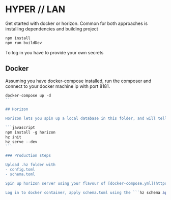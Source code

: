 # HYPER // LAN

Get started with docker or horizon.
Common for both approaches is installing dependencies and building project

```javascript
npm install
npm run buildDev
```

To log in you have to provide your own secrets

## Docker

Assuming you have docker-compose installed, run the composer and connect to your docker machine ip with port 8181.

````javascript
docker-compose up -d
```

## Horizon

Horizon lets you spin up a local database in this folder, and will tell you the port it serves the project at.

```javascript
npm install -g horizon
hz init
hz serve --dev
```

### Production steps

Upload .hz folder with
- config.toml
- schema.toml

Spin up horizon server using your flavour of [docker-compose.yml](https://github.com/rethinkdb/horizon/blob/next/docker-compose.prod.yml).

Log in to docker container, apply schema.toml using the ```hz schema apply``` command.
 


